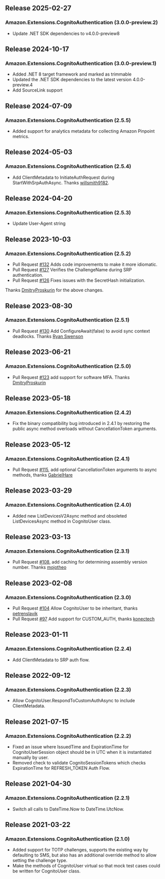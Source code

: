 ## Release 2025-02-27

### Amazon.Extensions.CognitoAuthentication (3.0.0-preview.2)
* Update .NET SDK dependencies to v4.0.0-preview8

## Release 2024-10-17

### Amazon.Extensions.CognitoAuthentication (3.0.0-preview.1)
* Added .NET 8 target framework and marked as trimmable
* Updated the .NET SDK dependencies to the latest version 4.0.0-preview.4
* Add SourceLink support

## Release 2024-07-09

### Amazon.Extensions.CognitoAuthentication (2.5.5)
* Added support for analytics metadata for collecting Amazon Pinpoint metrics.

## Release 2024-05-03

### Amazon.Extensions.CognitoAuthentication (2.5.4)
* Add ClientMetadata to InitiateAuthRequest during StartWithSrpAuthAsync. Thanks [willsmith9182](https://github.com/willsmith9182).

## Release 2024-04-20

### Amazon.Extensions.CognitoAuthentication (2.5.3)
* Update User-Agent string

## Release 2023-10-03

### Amazon.Extensions.CognitoAuthentication (2.5.2)
* Pull Request [#132](https://github.com/aws/aws-sdk-net-extensions-cognito/pull/132) Adds code improvements to make it more idiomatic.
* Pull Request [#127](https://github.com/aws/aws-sdk-net-extensions-cognito/pull/127) Verifies the ChallengeName during SRP authentication.
* Pull Request [#126](https://github.com/aws/aws-sdk-net-extensions-cognito/pull/126) Fixes issues with the SecretHash initialization.

Thanks [DmitryProskurin](https://github.com/DmitryProskurin) for the above changes.

## Release 2023-08-30

### Amazon.Extensions.CognitoAuthentication (2.5.1)
* Pull Request [#130](https://github.com/aws/aws-sdk-net-extensions-cognito/pull/130) Add ConfigureAwait(false) to avoid sync context deadlocks. Thanks [Ryan Swenson](https://github.com/swensorm)

## Release 2023-06-21

### Amazon.Extensions.CognitoAuthentication (2.5.0)
* Pull Request [#123](https://github.com/aws/aws-sdk-net-extensions-cognito/pull/123) add support for software MFA. Thanks [DmitryProskurin](https://github.com/DmitryProskurin)

## Release 2023-05-18

### Amazon.Extensions.CognitoAuthentication (2.4.2)
* Fix the binary compatibility bug introduced in 2.4.1 by restoring the public async method overloads without CancellationToken arguments.

## Release 2023-05-12

### Amazon.Extensions.CognitoAuthentication (2.4.1)
* Pull Request [#115](https://github.com/aws/aws-sdk-net-extensions-cognito/pull/115), add optional CancellationToken arguments to async methods, thanks [GabrielHare](https://github.com/GabrielHare)

## Release 2023-03-29

### Amazon.Extensions.CognitoAuthentication (2.4.0)
* Added new ListDevicesV2Async method and obsoleted ListDevicesAsync method in CognitoUser class.

## Release 2023-03-13

### Amazon.Extensions.CognitoAuthentication (2.3.1)
* Pull Request [#108](https://github.com/aws/aws-sdk-net-extensions-cognito/pull/108), add caching for determining assembly version number. Thanks [mojotheo](https://github.com/mojotheo)

## Release 2023-02-08

### Amazon.Extensions.CognitoAuthentication (2.3.0)
* Pull Request [#104](https://github.com/aws/aws-sdk-net-extensions-cognito/pull/104) Allow CognitoUser to be inheritant, thanks [petrenslavik](https://github.com/petrenslavik)
* Pull Request [#97](https://github.com/aws/aws-sdk-net-extensions-cognito/pull/97) Add support for CUSTOM_AUTH, thanks [konectech](https://github.com/konectech)

## Release 2023-01-11

### Amazon.Extensions.CognitoAuthentication (2.2.4)
* Add ClientMetadata to SRP auth flow.

## Release 2022-09-12

### Amazon.Extensions.CognitoAuthentication (2.2.3)
* Allow CognitoUser.RespondToCustomAuthAsync to include ClientMetadata.

## Release 2021-07-15

### Amazon.Extensions.CognitoAuthentication (2.2.2)
* Fixed an issue where IssuedTime and ExpirationTime for CognitoUserSession object should be in UTC when it is instantiated manually by user.
* Removed check to validate CognitoSessionTokens which checks ExpirationTime for REFRESH_TOKEN Auth Flow.

## Release 2021-04-30

### Amazon.Extensions.CognitoAuthentication (2.2.1)
* Switch all calls to DateTime.Now to DateTime.UtcNow.

## Release 2021-03-22

### Amazon.Extensions.CognitoAuthentication (2.1.0)
* Added support for TOTP challenges, supports the existing way by defaulting to SMS, but also has an additional override method to allow setting the challenge type.
* Make the methods of CognitoUser virtual so that mock test cases could be written for CognitoUser class.